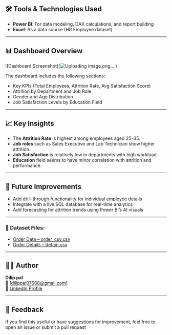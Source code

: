 ## 🛠️ Tools & Technologies Used

- **Power BI**: For data modeling, DAX calculations, and report building
- **Excel**: As a data source (HR Employee dataset)

---

## 📊 Dashboard Overview

![Dashboard Screenshot](![Uploading image.png…](![image](https://github.com/user-attachments/assets/f66dae18-3b60-4d55-bcfa-1f264d11bd67)
)
)

The dashboard includes the following sections:
- Key KPIs (Total Employees, Attrition Rate, Avg Satisfaction Score)
- Attrition by Department and Job Role
- Gender and Age Distribution
- Job Satisfaction Levels by Education Field

---

## 📈 Key Insights

- The **Attrition Rate** is highest among employees aged 25–35.
- **Job roles** such as Sales Executive and Lab Technician show higher attrition.
- **Job Satisfaction** is relatively low in departments with high workload.
- **Education** field seems to have minor correlation with attrition and performance.

---

## 🚀 Future Improvements

- Add drill-through functionality for individual employee details
- Integrate with a live SQL database for real-time analytics
- Add forecasting for attrition trends using Power BI’s AI visuals

---

### 📁 Dataset Files:
- [Order Data – order_csv.csv](https://drive.google.com/file/d/1Eb6UtCE3Ra_DXDw4zuDNqhp7n_h6mtfV/view?usp=drive_link)
- [Order Details – detain.csv](https://drive.google.com/file/d/1CnYc0ndjCrft6j5rjixlD362A6lQHIow/view?usp=drive_link)


---

## 🙋‍♂️ Author

**Dilip pal**  
📧 [dilippal07688@gmail.com]  
🔗 [LinkedIn Profile](www.linkedin.com/in/dilip-pal-219203287)

---

## 🌟 Feedback

If you find this useful or have suggestions for improvement, feel free to open an issue or submit a pull request
